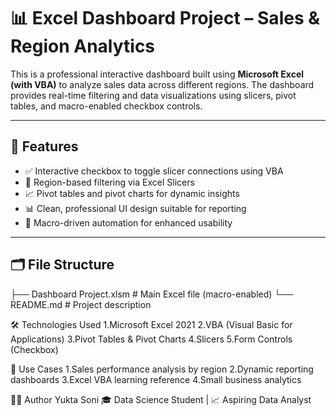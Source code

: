# 📊 Excel Dashboard Project – Sales & Region Analytics

This is a professional interactive dashboard built using **Microsoft Excel (with VBA)** to analyze sales data across different regions. The dashboard provides real-time filtering and data visualizations using slicers, pivot tables, and macro-enabled checkbox controls.

---

## 🔧 Features

- ✅ Interactive checkbox to toggle slicer connections using VBA
- 📍 Region-based filtering via Excel Slicers
- 📈 Pivot tables and pivot charts for dynamic insights
- 📊 Clean, professional UI design suitable for reporting
- 🔁 Macro-driven automation for enhanced usability

---

## 🗂 File Structure

├── Dashboard Project.xlsm # Main Excel file (macro-enabled)
└── README.md # Project description

🛠 Technologies Used
1.Microsoft Excel 2021
2.VBA (Visual Basic for Applications)
3.Pivot Tables & Pivot Charts
4.Slicers
5.Form Controls (Checkbox)

📌 Use Cases
1.Sales performance analysis by region
2.Dynamic reporting dashboards
3.Excel VBA learning reference
4.Small business analytics

🙋‍♀️ Author
Yukta Soni
🎓 Data Science Student | 📈 Aspiring Data Analyst


